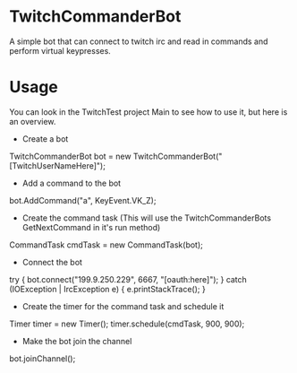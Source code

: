 TwitchCommanderBot
==================

A simple bot that can connect to twitch irc and read in commands and perform virtual keypresses.

Usage
=====

You can look in the TwitchTest project Main to see how to use it, but here is an overview.

- Create a bot

TwitchCommanderBot bot = new TwitchCommanderBot("[TwitchUserNameHere]");

- Add a command to the bot

bot.AddCommand("a", KeyEvent.VK_Z);

- Create the command task (This will use the TwitchCommanderBots GetNextCommand in it's run method)

CommandTask cmdTask = new CommandTask(bot);

- Connect the bot

try {
			bot.connect("199.9.250.229", 6667, "[oauth:here]");
		} catch (IOException | IrcException e) {
			e.printStackTrace();
		}

- Create the timer for the command task and schedule it

Timer timer = new Timer();
timer.schedule(cmdTask, 900, 900);

- Make the bot join the channel

bot.joinChannel(<ChannelName>);
